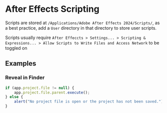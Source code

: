 # After Effects Scripting

Scripts are stored at `/Applications/Adobe After Effects 2024/Scripts/`, as a best practice, add a `User` directory in that directory to store user scripts.

Scripts usually require `After Effeccts > Settings... > Scripting & Expressions... > Allow Scripts to Write Files and Access Network` to be toggled on

## Examples

### Reveal in Finder

``` javascript
if (app.project.file != null) {
    app.project.file.parent.execute();
} else {
    alert("No project file is open or the project has not been saved.");
}
```
